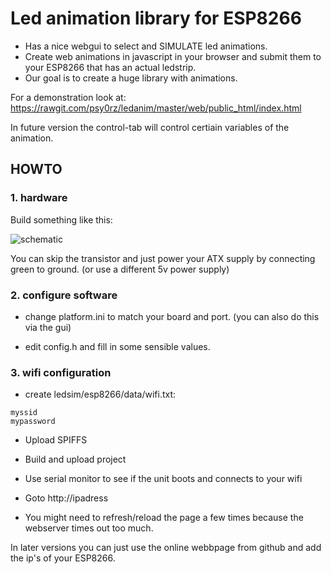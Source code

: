 # Led animation library for ESP8266

- Has a nice webgui to select and SIMULATE led animations.
- Create web animations in javascript in your browser and submit them to your ESP8266 that has an actual ledstrip.
- Our goal is to create a huge library with animations.


For a demonstration look at: https://rawgit.com/psy0rz/ledanim/master/web/public_html/index.html

In future version the control-tab will control certiain variables of the animation.

## HOWTO

### 1. hardware 

Build something like this:

![schematic](https://github.com/psy0rz/ledanim/blob/master/ledanim.png?2)
 
You can skip the transistor and just power your ATX supply by connecting green to ground. (or use a different 5v power supply) 
 
### 2. configure software

- change platform.ini to match your board and port. (you can also do this via the gui)

- edit config.h and fill in some sensible values. 

### 3. wifi configuration

- create ledsim/esp8266/data/wifi.txt:
```
myssid
mypassword
``` 
 
- Upload SPIFFS

- Build and upload project

- Use serial monitor to see if the unit boots and connects to your wifi

- Goto http://ipadress

- You might need to refresh/reload the page a few times because the webserver times out too much.

In later versions you can just use the online webbpage from github and add the ip's of your ESP8266.




